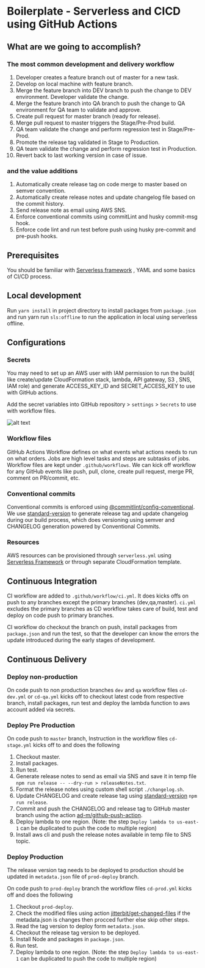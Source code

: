 # Boilerplate - Serverless and CICD using GitHub Actions

## What are we going to accomplish?

### The most common development and delivery workflow

1.	Developer creates a feature branch out of master for a new task.
2.	Develop on local machine with feature branch.
3.	Merge the feature branch into DEV branch to push the change to DEV environment. Developer validate the change.
4.	Merge the feature branch into QA branch to push the change to QA environment for QA team to validate and approve.
5.	Create pull request for master branch (ready for release).
6.	Merge pull request to master triggers the Stage/Pre-Prod build.
7.	QA team validate the change and perform regression test in Stage/Pre-Prod.
8.	Promote the release tag validated in Stage to Production.
9.	QA team validate the change and perform regression test in Production.
10.	Revert back to last working version in case of issue.


### and the value additions

1.	Automatically create release tag on code merge to master based on semver convention.
2.	Automatically create release notes and update changelog file based on the commit history.
3.	Send release note as email using AWS SNS.
4.	Enforce conventional commits using commitLint and husky commit-msg hook.
5.	Enforce code lint and run test before push using husky pre-commit and pre-push hooks.


## Prerequisites

You should be familiar with [Serverless framework](https://www.serverless.com/framework/docs/getting-started/) , YAML and some basics of CI/CD process.

## Local development

Run `yarn install` in project directory to install packages from `package.json` and run yarn run `sls:offline` to run the application in local using serverless offline.

## Configurations

### Secrets

You may need to set up an AWS user with IAM permission to run the build( like create/update CloudFormation stack, lambda, API gateway, S3 , SNS, IAM role) and generate ACCESS_KEY_ID and SECRET_ACCESS_KEY to use with GitHub actions.

Add the secret variables into GitHub repository > `settings` > `Secrets` to use with workflow files.

![alt text](https://github.com/loganH/serverless_githubaction/blob/master/docs/secrets.png?raw=true)

### Workflow files

GitHub Actions Workflow defines on what events what actions needs to run on what orders. Jobs are high level tasks and steps are subtasks of jobs. Workflow files are kept under `.github/workflows`. We can kick off workflow for any GitHub events like push, pull, clone, create pull request, merge PR, comment on PR/commit, etc.

### Conventional commits

Conventional commits is enforced using [@commitlint/config-conventional](https://www.npmjs.com/package/@commitlint/config-conventional). We use [standard-version](https://www.npmjs.com/package/standard-version) to generate release tag and update changelog during our build process, which does versioning using semver and CHANGELOG generation powered by Conventional Commits.

### Resources

AWS resources can be provisioned through `serverless.yml` using [Serverless Framework](https://www.serverless.com/framework/docs/providers/aws/guide/resources/) or through separate CloudFormation template.

## Continuous Integration

CI workflow are added to `.github/workflow/ci.yml`. It does kicks offs on push to any branches except the primary branches (dev,qa,master).
`ci.yml` excludes the primary branches as CD workflow takes care of build, test and deploy on code push to primary branches.

CI workflow do checkout the branch on push, install packages from `package.json` and run the test, so that the developer can know the errors the update introduced during the early stages of development.

## Continuous Delivery

### Deploy non-production

On code push to non production branches `dev` and `qa` workflow files `cd-dev.yml` or `cd-qa.yml` kicks off to checkout latest code from respective branch, install packages, run test and deploy the lambda function to aws account added via secrets.

### Deploy Pre Production

On code push to `master` branch, Instruction in the workflow files `cd-stage.yml` kicks off to and does the following

1. Checkout master.
2. Install packages.
3. Run test.
4. Generate release notes to send as email via SNS and save it in temp file `npm run release -- --dry-run > releaseNotes.txt`.
5. Format the release notes using custom shell script `./changelog.sh`.
6. Update CHANGELOG and create release tag using [standard-version](https://www.npmjs.com/package/standard-version) `npm run release`.
7. Commit and push the CHANGELOG and release tag to GitHub master branch using the action [ad-m/github-push-action](https://github.com/ad-m/github-push-action).
8. Deploy lambda to one region. (Note: the step `Deploy lambda to us-east-1` can be duplicated to push the code to multiple region)
9. Install aws cli and push the release notes available in temp file to SNS topic.

### Deploy Production

The release version tag needs to be deployed to production should be updated in `metadata.json` file of `prod-deploy` branch.

On code push to `prod-deploy` branch the workflow files `cd-prod.yml` kicks off and does the following

1. Checkout `prod-deploy`.
2. Check the modified files using action [jitterbit/get-changed-files](https://github.com/jitterbit/get-changed-files) if the metadata.json is changes then procced further else skip other steps.
3. Read the tag version to deploy form `metadata.json`.
4. Checkout the release tag version to be deployed.
5. Install Node and packages in `package.json`.
6. Run test.
7. Deploy lambda to one region. (Note: the step `Deploy lambda to us-east-1` can be duplicated to push the code to multiple region)
